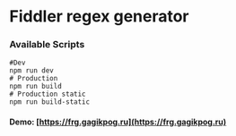 # Fiddler regex generator
### Available Scripts

```
#Dev
npm run dev
# Production
npm run build
# Production static
npm run build-static
```

#### Demo: [https://frg.gagikpog.ru](https://frg.gagikpog.ru)
